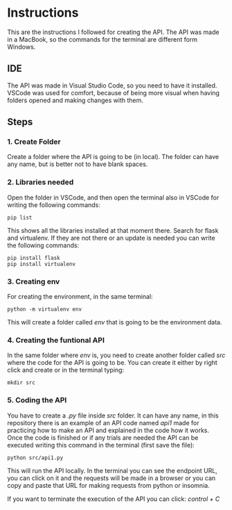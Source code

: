 # Instructions

This are the instructions I followed for creating the API. The API was made in a MacBook, so the commands for the terminal are different form Windows.

## IDE

The API was made in Visual Studio Code, so you need to have it installed. VSCode was used for comfort, because of being more visual when having folders opened and making changes with them.

## Steps

### 1. Create Folder

Create a folder where the API is going to be (in local). The folder can have any name, but is better not to have blank spaces.

### 2. Libraries needed

Open the folder in VSCode, and then open  the terminal also in VSCode for writing the following commands:

```
pip list
```
This shows all the libraries installed at that moment there. Search for flask and virtualenv. If they are not there or an update is needed you can write the following commands:
```
pip install flask
pip install virtualenv
```

### 3. Creating env

For creating the environment, in the same terminal:
```
python -m virtualenv env
```
This will create a folder called _env_ that is going to be the environment data.


### 4. Creating the funtional API

In the same folder where _env_ is, you need to create another folder called _src_ where the code for the API is going to be. You can create it either by right click and create or in the terminal typing:

```
mkdir src
```

### 5. Coding the API

You have to create a _.py_ file inside _src_ folder. It can have any name, in this repository there is an example of an API code named _api1_ made for practicing how to make an API and explained in the code how it works. Once the code is finished or if any trials are needed the API can be executed writing this command in the terminal (first save the file):
```
python src/api1.py
```

This will run the API locally. In the terminal you can see the endpoint URL, you can click on it and the requests will be made in a browser or you can copy and paste that URL for making requests from python or insomnia.

If you want to terminate the execution of the API you can click: _control + C_